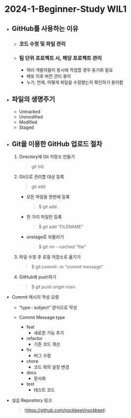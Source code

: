 2024-1-Beginner-Study WIL1
=======================

* ## GitHub를 사용하는 이유
    * ### 코드 수정 및 파일 관리
    * ### 팀 단위 프로젝트 시, 해당 프로젝트 관리
        * 여러 개발자들이 동시에 작업할 경우 동기화 필요
        * 배포 이후 버전 관리 용이
        * 누가, 언제,  어떻게 파일을 수정했는지 확인하기 용이함

* ## 파일의 생명주기
    * Untracked
    * Unmodified
    * Modified
    * Staged

* ## Git을 이용한 GitHub 업로드 절차
    1.  Directory에 Git 저장소 만들기
        > git init
    2. Git으로 관리할 대상 등록
        > git add
        * 모든 파일을 한번에 등록
            > $ git add .
        * 한 가지 파일만 등록
            > $ git add "FILENAME"
        * unstage로 되돌리기
            > $ git rm --cached "file"
    3. 파일 수정 후  로컬 저장소로 옮기기
        > $ git commit -m "commit message"
    4. GitHub에 push하기
        >  $ git push origin main

* Commit 메시지 작성 요령
    * "type : subject" 양식으로 작성

    * Commit Message type
        * feat
            * 새로운 기능 추가
        * refactor
            * 기존 코드 개선
        * fix
            * 버그 수정
        * chore
            * 코드 외의 설정 변경
        * docs
            * 문서화
        * test
            * 테스트 코드
        

* 실습 Repository 링크   
    > (https://github.com/nockbeet/nockbeet)
